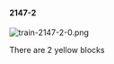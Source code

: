 #### 2147-2
![train-2147-2-0.png](https://github.com/lil-lab/nlvr/raw/master/nlvr/train/images/18/train-2147-2-0.png "train-2147-2-0.png")

There are 2 yellow blocks